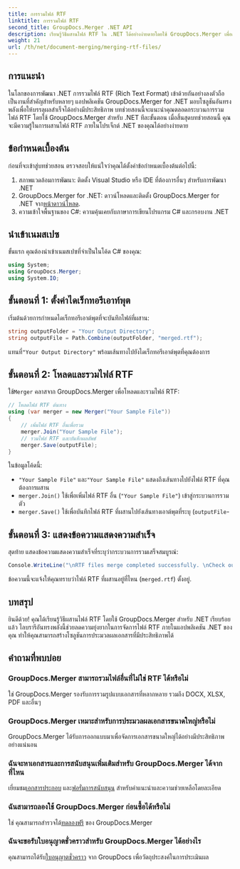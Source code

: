 ```yaml
---
title: การรวมไฟล์ RTF
linktitle: การรวมไฟล์ RTF
second_title: GroupDocs.Merger .NET API
description: เรียนรู้วิธีผสานไฟล์ RTF ใน .NET ได้อย่างง่ายดายโดยใช้ GroupDocs.Merger เพื่อการประมวลผลเอกสารที่ราบรื่น
weight: 21
url: /th/net/document-merging/merging-rtf-files/
---
```

## การแนะนำ
ในโลกของการพัฒนา .NET การรวมไฟล์ RTF (Rich Text Format) เข้าด้วยกันอย่างลงตัวถือเป็นงานที่สำคัญสำหรับหลายๆ แอปพลิเคชัน GroupDocs.Merger for .NET มอบโซลูชันอันทรงพลังเพื่อให้บรรลุผลสำเร็จได้อย่างมีประสิทธิภาพ บทช่วยสอนนี้จะแนะนำคุณตลอดกระบวนการรวมไฟล์ RTF โดยใช้ GroupDocs.Merger สำหรับ .NET ทีละขั้นตอน เมื่อสิ้นสุดบทช่วยสอนนี้ คุณจะมีความรู้ในการผสานไฟล์ RTF ภายในโปรเจ็กต์ .NET ของคุณได้อย่างง่ายดาย
## ข้อกำหนดเบื้องต้น
ก่อนที่จะเข้าสู่บทช่วยสอน ตรวจสอบให้แน่ใจว่าคุณได้ตั้งค่าข้อกำหนดเบื้องต้นต่อไปนี้:
1. สภาพแวดล้อมการพัฒนา: ติดตั้ง Visual Studio หรือ IDE ที่ต้องการอื่นๆ สำหรับการพัฒนา .NET
2.  GroupDocs.Merger for .NET: ดาวน์โหลดและติดตั้ง GroupDocs.Merger for .NET จาก[หน้าดาวน์โหลด](https://releases.groupdocs.com/merger/net/).
3. ความเข้าใจพื้นฐานของ C#: ความคุ้นเคยกับภาษาการเขียนโปรแกรม C# และกรอบงาน .NET

## นำเข้าเนมสเปซ
ขั้นแรก คุณต้องนำเข้าเนมสเปซที่จำเป็นในโค้ด C# ของคุณ:
```csharp
using System; 
using GroupDocs.Merger;
using System.IO;
```
## ขั้นตอนที่ 1: ตั้งค่าไดเร็กทอรีเอาท์พุต
เริ่มต้นด้วยการกำหนดไดเร็กทอรีเอาต์พุตที่จะบันทึกไฟล์ที่ผสาน:
```csharp
string outputFolder = "Your Output Directory";
string outputFile = Path.Combine(outputFolder, "merged.rtf");
```
 แทนที่`"Your Output Directory"` พร้อมเส้นทางไปยังไดเร็กทอรีเอาต์พุตที่คุณต้องการ
## ขั้นตอนที่ 2: โหลดและรวมไฟล์ RTF
 ใช้`Merger` คลาสจาก GroupDocs.Merger เพื่อโหลดและรวมไฟล์ RTF:
```csharp
// โหลดไฟล์ RTF ต้นทาง
using (var merger = new Merger("Your Sample File"))
{
    // เพิ่มไฟล์ RTF อื่นเพื่อรวม
    merger.Join("Your Sample File");
    // รวมไฟล์ RTF และบันทึกผลลัพธ์
    merger.Save(outputFile);
}
```
ในข้อมูลโค้ดนี้:
- `"Your Sample File"` และ`"Your Sample File"` แสดงถึงเส้นทางไปยังไฟล์ RTF ที่คุณต้องการผสาน
- `merger.Join()` ใช้เพื่อเพิ่มไฟล์ RTF อื่น (`"Your Sample File"`) เข้าสู่กระบวนการรวมตัว
- `merger.Save()` ใช้เพื่อบันทึกไฟล์ RTF ที่ผสานไปยังเส้นทางเอาต์พุตที่ระบุ (`outputFile`-
## ขั้นตอนที่ 3: แสดงข้อความแสดงความสำเร็จ
สุดท้าย แสดงข้อความแสดงความสำเร็จที่ระบุว่ากระบวนการรวมเสร็จสมบูรณ์:
```csharp
Console.WriteLine("\nRTF files merge completed successfully. \nCheck output in {0}", outputFolder);
```
ข้อความนี้จะแจ้งให้คุณทราบว่าไฟล์ RTF ที่ผสานอยู่ที่ไหน (`merged.rtf`) ตั้งอยู่.

## บทสรุป
ยินดีด้วย! คุณได้เรียนรู้วิธีผสานไฟล์ RTF โดยใช้ GroupDocs.Merger สำหรับ .NET เรียบร้อยแล้ว ไลบรารีอันทรงพลังนี้ช่วยลดความยุ่งยากในการจัดการไฟล์ RTF ภายในแอปพลิเคชัน .NET ของคุณ ทำให้คุณสามารถสร้างโซลูชันการประมวลผลเอกสารที่มีประสิทธิภาพได้

## คำถามที่พบบ่อย
### GroupDocs.Merger สามารถรวมไฟล์อื่นที่ไม่ใช่ RTF ได้หรือไม่
ใช่ GroupDocs.Merger รองรับการรวมรูปแบบเอกสารที่หลากหลาย รวมถึง DOCX, XLSX, PDF และอื่นๆ
### GroupDocs.Merger เหมาะสำหรับการประมวลผลเอกสารขนาดใหญ่หรือไม่
GroupDocs.Merger ได้รับการออกแบบมาเพื่อจัดการเอกสารขนาดใหญ่ได้อย่างมีประสิทธิภาพอย่างแน่นอน
### ฉันจะหาเอกสารและการสนับสนุนเพิ่มเติมสำหรับ GroupDocs.Merger ได้จากที่ไหน
 เยี่ยมชม[เอกสารประกอบ](https://tutorials.groupdocs.com/merger/net/) และ[ฟอรั่มการสนับสนุน](https://forum.groupdocs.com/c/merger/32) สำหรับคำแนะนำและความช่วยเหลือโดยละเอียด
### ฉันสามารถลองใช้ GroupDocs.Merger ก่อนซื้อได้หรือไม่
 ใช่ คุณสามารถสำรวจได้[ทดลองฟรี](https://releases.groupdocs.com/) ของ GroupDocs.Merger
### ฉันจะขอรับใบอนุญาตชั่วคราวสำหรับ GroupDocs.Merger ได้อย่างไร
 คุณสามารถได้รับ[ใบอนุญาตชั่วคราว](https://purchase.groupdocs.com/temporary-license/) จาก GroupDocs เพื่อวัตถุประสงค์ในการประเมินผล